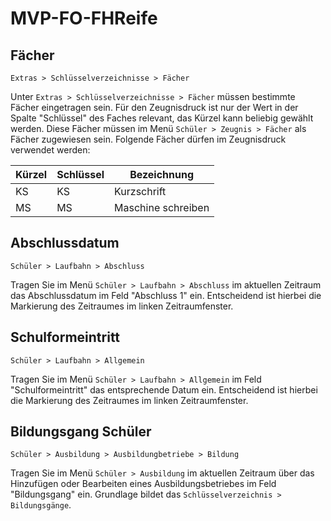 ﻿# MVP-FO-FHReife

## Fächer

`Extras > Schlüsselverzeichnisse > Fächer`

Unter `Extras > Schlüsselverzeichnisse > Fächer` müssen bestimmte Fächer eingetragen sein. Für den Zeugnisdruck ist nur der Wert in der Spalte "Schlüssel" des Faches relevant, das Kürzel kann beliebig gewählt werden. Diese Fächer müssen im Menü `Schüler > Zeugnis > Fächer` als Fächer zugewiesen sein.
Folgende Fächer dürfen im Zeugnisdruck verwendet werden:

Kürzel  | Schlüssel  | Bezeichnung
--|--|--
KS |  KS |  Kurzschrift
MS | MS | Maschine schreiben

## Abschlussdatum

`Schüler > Laufbahn > Abschluss`

Tragen Sie im Menü `Schüler > Laufbahn > Abschluss` im aktuellen Zeitraum das Abschlussdatum im Feld "Abschluss 1" ein. Entscheidend ist hierbei die Markierung des Zeitraumes im linken Zeitraumfenster.

## Schulformeintritt

`Schüler > Laufbahn > Allgemein`

Tragen Sie im Menü `Schüler > Laufbahn > Allgemein` im Feld "Schulformeintritt" das entsprechende Datum ein. Entscheidend ist hierbei die Markierung des Zeitraumes im linken Zeitraumfenster.

## Bildungsgang Schüler

`Schüler > Ausbildung > Ausbildungbetriebe > Bildung`

Tragen Sie im Menü `Schüler > Ausbildung` im aktuellen Zeitraum über das Hinzufügen oder Bearbeiten eines Ausbildungsbetriebes im Feld "Bildungsgang" ein. Grundlage bildet das `Schlüsselverzeichnis > Bildungsgänge`.